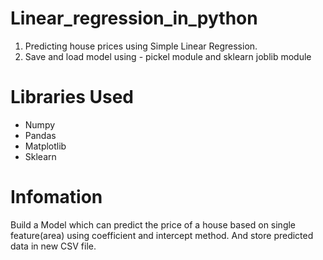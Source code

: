 # Linear_regression_in_python

1. Predicting house prices using Simple Linear Regression.
2. Save and load model using -  pickel module and  sklearn joblib module

# Libraries Used
- Numpy
- Pandas
- Matplotlib
- Sklearn

# Infomation
Build a Model which can predict the price of a house based on single feature(area) using coefficient and intercept method. And store predicted data in new CSV file.
